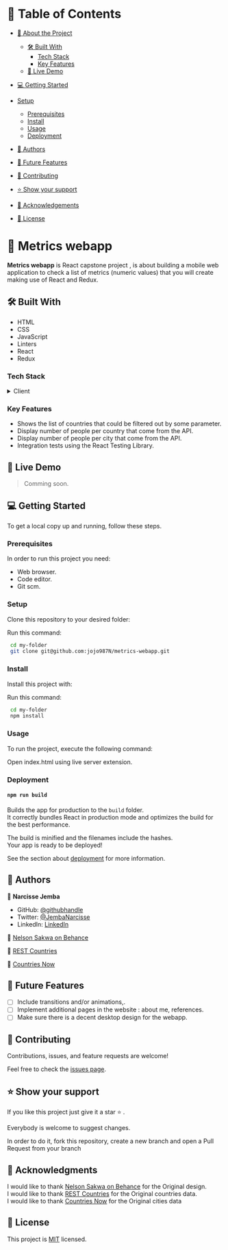 # 📗 Table of Contents

- [📖 About the Project](#about-project)
  - [🛠 Built With](#built-with)
    - [Tech Stack](#tech-stack)
    - [Key Features](#key-features)
  - [🚀 Live Demo](#live-demo)
- [💻 Getting Started](#getting-started)
- [Setup](#setup)
  - [Prerequisites](#prerequisites)
  - [Install](#install)
  - [Usage](#usage)
  - [Deployment](#deployment)
- [👥 Authors](#authors)

- [🔭 Future Features](#future-features)

- [🤝 Contributing](#contributing)

- [⭐️ Show your support](#support)
 
- [🙏 Acknowledgements](#acknowledgements)

- [📝 License](#license)


# 📖  Metrics webapp  <a name="about-project"></a>

**Metrics webapp** is React capstone project , is about building a mobile web application to check a list of metrics (numeric values) that you will create making use of React and Redux.

## 🛠 Built With <a name="built-with"></a>

- HTML
- CSS
- JavaScript
- Linters
- React
- Redux

### Tech Stack <a name="tech-stack"></a>

<details>
    <summary>Client</summary>
        <ul>
            <li><a  href="https://developer.mozilla.org/en-US/docs/Web/HTML">HTML</a></li>
        </ul>
        <ul>
            <li><a  href="https://developer.mozilla.org/en-US/docs/Web/CSS">CSS</a></li>
        </ul>
        <ul>
            <li><a  href="https://github.com/microverseinc/curriculum-html-css/blob/main/articles/javascript_best_practices.md">JavaScript</a></li>
        </ul>
</details>

### Key Features <a name="key-features"></a>

-  Shows the list of countries that could be filtered out by some parameter.
-  Display number of people per country that come from the API.
-  Display number of people per city that come from the API.
-  Integration tests using the React Testing Library. 

## 🚀 Live Demo <a name="live-demo"></a>

> Comming soon.
## 💻 Getting Started <a name="getting-started"></a>

To get a local copy up and running, follow these steps.

### Prerequisites

In order to run this project you need:

- Web browser.
- Code editor.
- Git scm.

### Setup

Clone this repository to your desired folder:

Run this command: 

```sh
 cd my-folder
 git clone git@github.com:jojo987N/metrics-webapp.git
```
### Install

Install this project with:

Run this command:

```sh
 cd my-folder
 npm install
```
### Usage

To run the project, execute the following command:

Open index.html using live server extension.

### Deployment

#### `npm run build`
Builds the app for production to the `build` folder.\
It correctly bundles React in production mode and optimizes the build for the best performance.

The build is minified and the filenames include the hashes.\
Your app is ready to be deployed!

See the section about [deployment](https://facebook.github.io/create-react-app/docs/deployment) for more information.

## 👥 Authors <a name="getting-started"></a>

👤 **Narcisse Jemba** 
- GitHub: [@githubhandle](https://github.com/jojo987N)
- Twitter: [@JembaNarcisse](https://twitter.com/JembaNarcisse)
- LinkedIn: [LinkedIn](https://www.linkedin.com/in/narcisse-jemba-aa9488252/)

👤 [Nelson Sakwa on Behance](https://www.behance.net/sakwadesignstudio)

👤 [REST Countries](https://restcountries.com/)

👤 [Countries Now](https://countriesnow.space)

## 🔭 Future Features <a name="future-features"></a>

- [ ] Include transitions and/or animations,.
- [ ] Implement additional pages in the website : about me, references.
- [ ] Make sure there is a decent desktop design for the webapp.

## 🤝 Contributing <a name="contributing"></a>

Contributions, issues, and feature requests are welcome!

Feel free to check the [issues page](../../issues/).

## ⭐️ Show your support <a name="support"></a>

If you like this project just give it a star ⭐️ .

Everybody is welcome to suggest changes.

In order to do it, fork this repository, create a new branch and open a Pull Request from your branch

## 🙏 Acknowledgments <a name="acknowledgements"></a>
I would like to thank [Nelson Sakwa on Behance](https://www.behance.net/sakwadesignstudio) for the Original design.   
I would like to thank [REST Countries](https://restcountries.com/) for the Original countries data.  
I would like to thank [Countries Now](https://countriesnow.space) for the Original cities data

## 📝 License <a name="license"></a>

This project is [MIT](./LICENSE.md) licensed.
